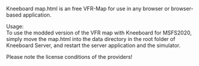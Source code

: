 Kneeboard map.html is an free VFR-Map for use in any browser or browser-based application.

Usage:<br>
To use the modded version of the VFR map with Kneeboard for MSFS2020,
simply move the map.html into the data directory in the root folder of Kneeboard Server,
and restart the server application and the simulator.

Please note the license conditions of the providers!
